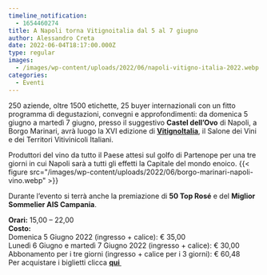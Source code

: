 ```yaml
---
timeline_notification:
  - 1654460274
title: A Napoli torna Vitignoitalia dal 5 al 7 giugno
author: Alessandro Creta
date: 2022-06-04T18:17:00.000Z
type: regular
images:
  - /images/wp-content/uploads/2022/06/napoli-vitigno-italia-2022.webp
categories:
  - Eventi
---
```


250 aziende, oltre 1500 etichette, 25 buyer internazionali con un fitto programma di degustazioni, convegni e approfondimenti: da domenica 5 giugno a martedì 7 giugno, presso il suggestivo **Castel dell’Ovo** di Napoli, a Borgo Marinari, avrà luogo la XVI edizione di <a rel="noreferrer noopener" href="https://www.vitignoitalia.it/" target="_blank"><strong>VitignoItalia</strong></a>, il Salone dei Vini e dei Territori Vitivinicoli Italiani.

Produttori del vino da tutto il Paese attesi sul golfo di Partenope per una tre giorni in cui Napoli sarà a tutti gli effetti la Capitale del mondo enoico.
{{\< figure src="/images/wp-content/uploads/2022/06/borgo-marinari-napoli-vino.webp" >}}

Durante l’evento si terrà anche la premiazione di **50 Top Rosé** e del **Miglior Sommelier AIS Campania**.

**Orari:** 15,00 – 22,00\
**Costo:**\
Domenica 5 Giugno 2022 (ingresso + calice): € 35,00\
Lunedì 6 Giugno e martedì 7 Giugno 2022 (ingresso + calice): € 30,00\
Abbonamento per i tre giorni (ingresso + calice per i 3 giorni): € 60,48\
Per acquistare i biglietti clicca <a rel="noreferrer noopener" href="https://www.azzurroservice.net/biglietti/vitignoitalia-2022/#.YpXYWWhBy3B" target="_blank"><strong>qui </strong></a>
